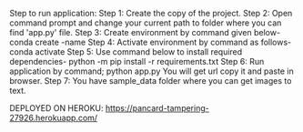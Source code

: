 Step to run application:
Step 1: Create the copy of the project. 
Step 2: Open command prompt and change your current path to folder where you can find 'app.py' file.
Step 3: Create environment by command given below-
conda create -name <environment name>
Step 4: Activate environment by command as follows-
conda activate <environment name>
Step 5: Use command below to install required dependencies-
python -m pip install -r requirements.txt
Step 6: Run application by command;
python app.py
You will get url copy it and paste in browser.
Step 7: You have sample_data folder where you can get images to text.
  
DEPLOYED ON HEROKU:
  https://pancard-tampering-27926.herokuapp.com/
